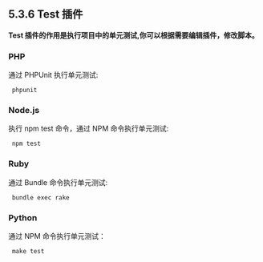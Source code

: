 
## 5.3.6  Test 插件

<b>Test 插件的作用是执行项目中的单元测试,你可以根据需要编辑插件，修改脚本。</b>

### PHP

通过 PHPUnit 执行单元测试:

<pre>
<code> phpunit </code>
</pre>


### Node.js

执行 npm test 命令，通过 NPM 命令执行单元测试:

<pre>
<code> npm test </code>
</pre>

### Ruby

通过 Bundle 命令执行单元测试:

<pre>
<code> bundle exec rake </code>
</pre>
 

### Python

通过 NPM 命令执行单元测试：

<pre>
<code> make test </code>
</pre>
  
